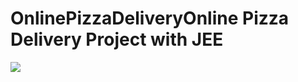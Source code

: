 # OnlinePizzaDeliveryOnline Pizza Delivery Project with JEE
<img src="https://s10.gifyu.com/images/merged6060e3ee566017f5.gif alt=" />
